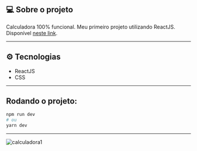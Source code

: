 
## 💻 Sobre o projeto

Calculadora 100% funcional. Meu primeiro projeto utilizando ReactJS. Disponível [neste link](https://devgabrielf.github.io/calculadora/).

---

## ⚙️ Tecnologias

- ReactJS
- CSS

---

## Rodando o projeto:

```bash
npm run dev
# ou
yarn dev
```

---

![calculadora1](https://user-images.githubusercontent.com/79167277/150131692-7e44c505-3ffe-4144-95c2-9858308900a9.PNG)

